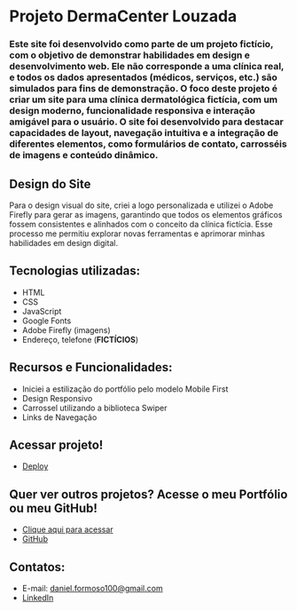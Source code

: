 # Projeto **DermaCenter Louzada**

### Este site foi desenvolvido como parte de um projeto fictício, com o objetivo de demonstrar habilidades em design e desenvolvimento web. Ele não corresponde a uma clínica real, e todos os dados apresentados (médicos, serviços, etc.) são simulados para fins de demonstração. O foco deste projeto é criar um site para uma clínica dermatológica fictícia, com um design moderno, funcionalidade responsiva e interação amigável para o usuário. O site foi desenvolvido para destacar capacidades de layout, navegação intuitiva e a integração de diferentes elementos, como formulários de contato, carrosséis de imagens e conteúdo dinâmico.

## Design do Site
Para o design visual do site, criei a logo personalizada e utilizei o Adobe Firefly para gerar as imagens, garantindo que todos os elementos gráficos fossem consistentes e alinhados com o conceito da clínica fictícia. Esse processo me permitiu explorar novas ferramentas e aprimorar minhas habilidades em design digital.

## Tecnologias utilizadas:
- HTML
- CSS
- JavaScript
- Google Fonts
- Adobe Firefly (imagens)
- Endereço, telefone (**FICTÍCIOS**)

## Recursos e Funcionalidades:
- Iniciei a estilização do portfólio pelo modelo Mobile First
- Design Responsivo
- Carrossel utilizando a biblioteca Swiper
- Links de Navegação

## Acessar projeto!
- [Deploy](https://famous-madeleine-da03a2.netlify.app/quem-somos)

## Quer ver outros projetos? Acesse o meu Portfólio ou meu GitHub!
- [Clique aqui para acessar](https://meu-site-murex-chi.vercel.app/)
- [GitHub](https://github.com/Daniel-Formoso)  

## Contatos:
- E-mail: daniel.formoso100@gmail.com
- [LinkedIn](https://www.linkedin.com/in/danielformoso/)

